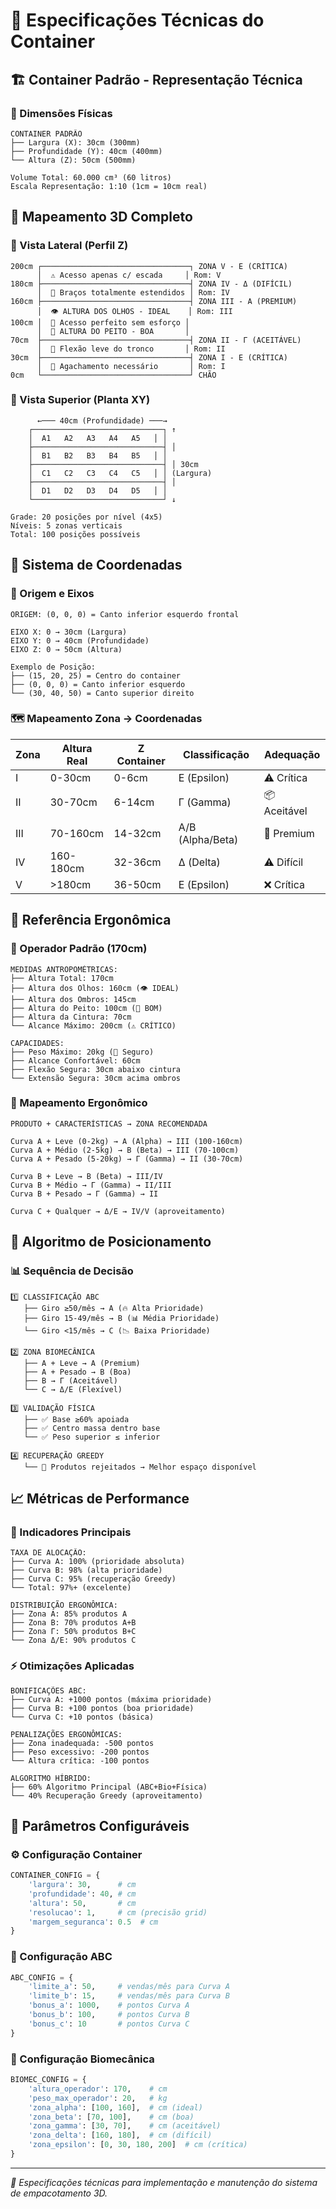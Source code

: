 # 📐 Especificações Técnicas do Container

## 🏗️ Container Padrão - Representação Técnica

### 📏 Dimensões Físicas
```
CONTAINER PADRÃO
├── Largura (X): 30cm (300mm)
├── Profundidade (Y): 40cm (400mm)  
└── Altura (Z): 50cm (500mm)

Volume Total: 60.000 cm³ (60 litros)
Escala Representação: 1:10 (1cm = 10cm real)
```

## 🎯 Mapeamento 3D Completo

### 📐 Vista Lateral (Perfil Z)
```
200cm ┌─────────────────────────────────┐ ZONA V - Ε (CRÍTICA)
      │  ⚠️ Acesso apenas c/ escada     │ Rom: V
180cm ├─────────────────────────────────┤ ZONA IV - Δ (DIFÍCIL)  
      │  🤏 Braços totalmente estendidos │ Rom: IV
160cm ├─────────────────────────────────┤ ZONA III - Α (PREMIUM)
      │  👁️ ALTURA DOS OLHOS - IDEAL    │ Rom: III
100cm │  🎯 Acesso perfeito sem esforço │
      │  💪 ALTURA DO PEITO - BOA       │
70cm  ├─────────────────────────────────┤ ZONA II - Γ (ACEITÁVEL)
      │  🤏 Flexão leve do tronco       │ Rom: II  
30cm  ├─────────────────────────────────┤ ZONA I - Ε (CRÍTICA)
      │  🔻 Agachamento necessário       │ Rom: I
0cm   └─────────────────────────────────┘ CHÃO
```

### 📐 Vista Superior (Planta XY)
```
      ←─── 40cm (Profundidade) ───→
    ┌─────────────────────────────┐ ↑
    │  A1   A2   A3   A4   A5   │ │
    ├─────────────────────────────┤ │
    │  B1   B2   B3   B4   B5   │ │
    ├─────────────────────────────┤ │ 30cm
    │  C1   C2   C3   C4   C5   │ │ (Largura)
    ├─────────────────────────────┤ │
    │  D1   D2   D3   D4   D5   │ │
    └─────────────────────────────┘ ↓
    
Grade: 20 posições por nível (4x5)
Níveis: 5 zonas verticais
Total: 100 posições possíveis
```

## 🎯 Sistema de Coordenadas

### 📍 Origem e Eixos
```
ORIGEM: (0, 0, 0) = Canto inferior esquerdo frontal

EIXO X: 0 → 30cm (Largura)
EIXO Y: 0 → 40cm (Profundidade) 
EIXO Z: 0 → 50cm (Altura)

Exemplo de Posição:
├── (15, 20, 25) = Centro do container
├── (0, 0, 0) = Canto inferior esquerdo
└── (30, 40, 50) = Canto superior direito
```

### 🗺️ Mapeamento Zona → Coordenadas

| Zona | Altura Real | Z Container | Classificação | Adequação |
|------|-------------|-------------|---------------|-----------|
| I    | 0-30cm      | 0-6cm       | Ε (Epsilon)   | ⚠️ Crítica |
| II   | 30-70cm     | 6-14cm      | Γ (Gamma)     | 📦 Aceitável |
| III  | 70-160cm    | 14-32cm     | Α/Β (Alpha/Beta) | 👑 Premium |
| IV   | 160-180cm   | 32-36cm     | Δ (Delta)     | ⚠️ Difícil |
| V    | >180cm      | 36-50cm     | Ε (Epsilon)   | ❌ Crítica |

## 🧍 Referência Ergonômica

### 👤 Operador Padrão (170cm)
```
MEDIDAS ANTROPOMÉTRICAS:
├── Altura Total: 170cm
├── Altura dos Olhos: 160cm (👁️ IDEAL)
├── Altura dos Ombros: 145cm
├── Altura do Peito: 100cm (💪 BOM)
├── Altura da Cintura: 70cm
└── Alcance Máximo: 200cm (⚠️ CRÍTICO)

CAPACIDADES:
├── Peso Máximo: 20kg (💪 Seguro)
├── Alcance Confortável: 60cm
├── Flexão Segura: 30cm abaixo cintura
└── Extensão Segura: 30cm acima ombros
```

### 🔄 Mapeamento Ergonômico
```
PRODUTO + CARACTERÍSTICAS → ZONA RECOMENDADA

Curva A + Leve (0-2kg) → Α (Alpha) → III (100-160cm)
Curva A + Médio (2-5kg) → Β (Beta) → III (70-100cm)  
Curva A + Pesado (5-20kg) → Γ (Gamma) → II (30-70cm)

Curva B + Leve → Β (Beta) → III/IV
Curva B + Médio → Γ (Gamma) → II/III
Curva B + Pesado → Γ (Gamma) → II

Curva C + Qualquer → Δ/Ε → IV/V (aproveitamento)
```

## 🎯 Algoritmo de Posicionamento

### 📊 Sequência de Decisão
```
1️⃣ CLASSIFICAÇÃO ABC
   ├── Giro ≥50/mês → A (🔥 Alta Prioridade)
   ├── Giro 15-49/mês → B (📊 Média Prioridade)
   └── Giro <15/mês → C (📉 Baixa Prioridade)

2️⃣ ZONA BIOMECÂNICA
   ├── A + Leve → Α (Premium)
   ├── A + Pesado → Β (Boa)
   ├── B → Γ (Aceitável)
   └── C → Δ/Ε (Flexível)

3️⃣ VALIDAÇÃO FÍSICA
   ├── ✅ Base ≥60% apoiada
   ├── ✅ Centro massa dentro base
   └── ✅ Peso superior ≤ inferior

4️⃣ RECUPERAÇÃO GREEDY
   └── 🤖 Produtos rejeitados → Melhor espaço disponível
```

## 📈 Métricas de Performance

### 🎯 Indicadores Principais
```
TAXA DE ALOCAÇÃO:
├── Curva A: 100% (prioridade absoluta)
├── Curva B: 98% (alta prioridade)
├── Curva C: 95% (recuperação Greedy)
└── Total: 97%+ (excelente)

DISTRIBUIÇÃO ERGONÔMICA:
├── Zona Α: 85% produtos A
├── Zona Β: 70% produtos A+B
├── Zona Γ: 50% produtos B+C
└── Zona Δ/Ε: 90% produtos C
```

### ⚡ Otimizações Aplicadas
```
BONIFICAÇÕES ABC:
├── Curva A: +1000 pontos (máxima prioridade)
├── Curva B: +100 pontos (boa prioridade)
└── Curva C: +10 pontos (básica)

PENALIZAÇÕES ERGONÔMICAS:
├── Zona inadequada: -500 pontos
├── Peso excessivo: -200 pontos
└── Altura crítica: -100 pontos

ALGORITMO HÍBRIDO:
├── 60% Algoritmo Principal (ABC+Bio+Física)
└── 40% Recuperação Greedy (aproveitamento)
```

## 🔧 Parâmetros Configuráveis

### ⚙️ Configuração Container
```python
CONTAINER_CONFIG = {
    'largura': 30,      # cm
    'profundidade': 40, # cm  
    'altura': 50,       # cm
    'resolucao': 1,     # cm (precisão grid)
    'margem_seguranca': 0.5  # cm
}
```

### 🎯 Configuração ABC
```python
ABC_CONFIG = {
    'limite_a': 50,     # vendas/mês para Curva A
    'limite_b': 15,     # vendas/mês para Curva B
    'bonus_a': 1000,    # pontos Curva A
    'bonus_b': 100,     # pontos Curva B
    'bonus_c': 10       # pontos Curva C
}
```

### 🧬 Configuração Biomecânica
```python
BIOMEC_CONFIG = {
    'altura_operador': 170,    # cm
    'peso_max_operador': 20,   # kg
    'zona_alpha': [100, 160],  # cm (ideal)
    'zona_beta': [70, 100],    # cm (boa)
    'zona_gamma': [30, 70],    # cm (aceitável)
    'zona_delta': [160, 180],  # cm (difícil)
    'zona_epsilon': [0, 30, 180, 200]  # cm (crítica)
}
```

---

*📐 Especificações técnicas para implementação e manutenção do sistema de empacotamento 3D.*
